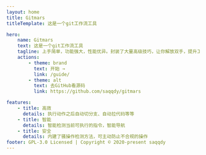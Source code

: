 ```yaml
---
layout: home
title: Gitmars
titleTemplate: 这是一个git工作流工具

hero:
    name: Gitmars
    text: 这是一个git工作流工具
    tagline: 上手简单，功能强大，性能优异。封装了大量高级技巧，让你解放双手，提升工作效率
    actions:
        - theme: brand
          text: 开始 →
          link: /guide/
        - theme: alt
          text: 去GitHub看源码
          link: https://github.com/saqqdy/gitmars

features:
    - title: 高效
      details: 执行动作之后自动切分支、自动拉代码等等
    - title: 智能
      details: 智能检测当前可执行的指令，智能导航
    - title: 安全
      details: 内建了骚操作检测方法，可主动防止不合规的操作
footer: GPL-3.0 Licensed | Copyright © 2020-present saqqdy
---
```


<!-- ```shell
# 安装
# 注意：Windows 用户需要先安装Python
yarn global add gitmars # 或者：npm install -g gitmars

# 创建gitmars配置文件
cd my-project
# 按照提示输入想要的配置
gitm init

# 创建功能分支，自动切到新分支
gitm start feature 10000

# 合并feature/10000分支到develop分支，如果想同时合并到release分支加上-p
gitm combine -d

# 开发完成结束分支
gitm end
``` -->
